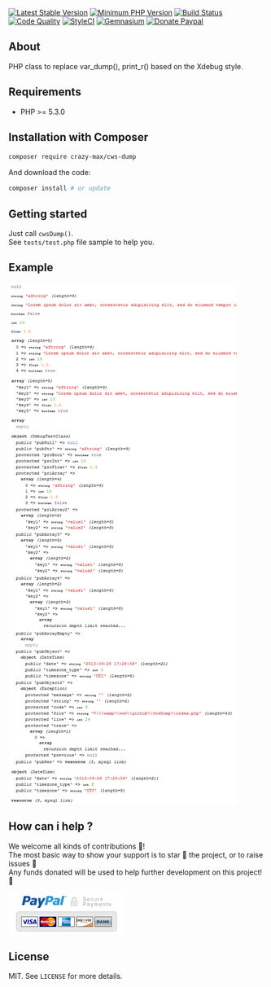 [![Latest Stable Version](https://img.shields.io/packagist/v/crazy-max/cws-dump.svg?style=flat-square)](https://packagist.org/packages/crazy-max/cws-dump)
[![Minimum PHP Version](https://img.shields.io/badge/php-%3E%3D%205.3.0-8892BF.svg?style=flat-square)](https://php.net/)
[![Build Status](https://img.shields.io/travis/crazy-max/CwsDump/master.svg?style=flat-square)](https://travis-ci.org/crazy-max/CwsDump)
[![Code Quality](https://img.shields.io/codacy/grade/0ea42a57c14d47b7a26e1991fc41ef36.svg?style=flat-square)](https://www.codacy.com/app/crazy-max/CwsDump)
[![StyleCI](https://styleci.io/repos/13171241/shield?style=flat-square)](https://styleci.io/repos/13171241)
[![Gemnasium](https://img.shields.io/gemnasium/crazy-max/CwsDump.svg?style=flat-square)](https://gemnasium.com/github.com/crazy-max/CwsDump)
[![Donate Paypal](https://img.shields.io/badge/donate-paypal-7057ff.svg?style=flat-square)](https://www.paypal.com/cgi-bin/webscr?cmd=_s-xclick&hosted_button_id=GCKCDZFTKMPKW)

## About

PHP class to replace var_dump(), print_r() based on the Xdebug style.

## Requirements

* PHP >= 5.3.0

## Installation with Composer

```bash
composer require crazy-max/cws-dump
```

And download the code:

```bash
composer install # or update
```

## Getting started

Just call `cwsDump()`.<br />
See `tests/test.php` file sample to help you.

## Example

![](.res/example.png)

## How can i help ?

We welcome all kinds of contributions :raised_hands:!<br />
The most basic way to show your support is to star :star2: the project, or to raise issues :speech_balloon:<br />
Any funds donated will be used to help further development on this project! :gift_heart:

[![Donate Paypal](.res/paypal.png)](https://www.paypal.com/cgi-bin/webscr?cmd=_s-xclick&hosted_button_id=GCKCDZFTKMPKW)

## License

MIT. See `LICENSE` for more details.
